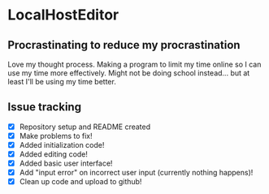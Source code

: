 LocalHostEditor
====================

Procrastinating to reduce my procrastination
---------------------

Love my thought process. Making a program to limit my time online so I can use my time more effectively.
Might not be doing school instead... but at least I'll be using my time better.

## Issue tracking
- [x] Repository setup and README created
- [x] Make problems to fix!
- [x] Added initialization code!
- [x] Added editing code!
- [x] Added basic user interface!
- [x] Add "input error" on incorrect user input (currently nothing happens)!
- [x] Clean up code and upload to github!